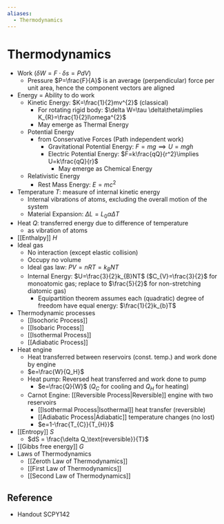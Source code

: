 ```yaml
---
aliases:
  - Thermodynamics
---
```


# Thermodynamics

- Work ($\delta W=F\cdot \delta s=PdV$)
  - Pressure $P=\frac{F}{A}$ is an average (perpendicular) force per unit area, hence the component vectors are aligned
- Energy = Ability to do work
  - Kinetic Energy: $K=\frac{1}{2}mv^{2}$ (classical)
    - For rotating rigid body: $\delta W=\tau \delta\theta\implies K_{R}=\frac{1}{2}I\omega^{2}$
    - May emerge as Thermal Energy
  - Potential Energy
    - from Conservative Forces (Path independent work)
      - Gravitational Potential Energy: $F=mg\implies U=mgh$
      - Electric Potential Energy: $F=k\frac{qQ}{r^2}\implies U=k\frac{qQ}{r}$
        - May emerge as Chemical Energy
  - Relativistic Energy
    - Rest Mass Energy: $E=mc^{2}$
- Temperature $T$: measure of internal kinetic energy
  - Internal vibrations of atoms, excluding the overall motion of the system
  - Material Expansion: $\Delta L = L_{0}\alpha\Delta T$
- Heat $Q$: transferred energy due to difference of temperature
  - as vibration of atoms
- [[Enthalpy]] $H$
- Ideal gas
  - No interaction (except elastic collision)
  - Occupy no volume
  - Ideal gas law: $PV=nRT=k_{B}NT$
  - Internal Energy: $U=\frac{3}{2}k_{B}NT$ ($C_{V}=\frac{3}{2}$ for monoatomic gas; replace to $\frac{5}{2}$ for non-stretching diatomic gas)
    - Equipartition theorem assumes each (quadratic) degree of freedom have equal energy: $\frac{1}{2}k_{b}T$
- Thermodynamic processes
  - [[Isochoric Process]]
  - [[Isobaric Process]]
  - [[Isothermal Process]]
  - [[Adiabatic Process]]
- Heat engine
  - Heat transferred between reservoirs (const. temp.) and work done by engine
  - $e=\frac{W}{Q_H}$
  - Heat pump: Reversed heat transferred and work done to pump
    - $e=\frac{Q}{W}$ ($Q_{C}$ for cooling and $Q_{H}$ for heating)
  - Carnot Engine: [[Reversible Process|Reversible]] engine with two reservoirs
    - [[Isothermal Process|Isothermal]] heat transfer (reversible)
    - [[Adiabatic Process|Adiabatic]] temperature changes (no lost)
    - $e=1-\frac{T_{C}}{T_{H}}$
- [[Entropy]] $S$
  - $dS = \frac{\delta Q_\text{reversible}}{T}$
- [[Gibbs free energy]] $G$
- Laws of Thermodynamics
  - [[Zeroth Law of Thermodynamics]]
  - [[First Law of Thermodynamics]]
  - [[Second Law of Thermodynamics]]

## Reference

- Handout SCPY142

